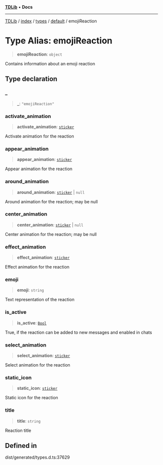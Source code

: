 [**TDLib**](../../../../../../README.md) • **Docs**

***

[TDLib](../../../../../../modules.md) / [index](../../../../../README.md) / [types](../../../README.md) / [default](../README.md) / emojiReaction

# Type Alias: emojiReaction

> **emojiReaction**: `object`

Contains information about an emoji reaction

## Type declaration

### \_

> **\_**: `"emojiReaction"`

### activate\_animation

> **activate\_animation**: [`sticker`](sticker.md)

Activate animation for the reaction

### appear\_animation

> **appear\_animation**: [`sticker`](sticker.md)

Appear animation for the reaction

### around\_animation

> **around\_animation**: [`sticker`](sticker.md) \| `null`

Around animation for the reaction; may be null

### center\_animation

> **center\_animation**: [`sticker`](sticker.md) \| `null`

Center animation for the reaction; may be null

### effect\_animation

> **effect\_animation**: [`sticker`](sticker.md)

Effect animation for the reaction

### emoji

> **emoji**: `string`

Text representation of the reaction

### is\_active

> **is\_active**: [`Bool`](Bool.md)

True, if the reaction can be added to new messages and enabled in chats

### select\_animation

> **select\_animation**: [`sticker`](sticker.md)

Select animation for the reaction

### static\_icon

> **static\_icon**: [`sticker`](sticker.md)

Static icon for the reaction

### title

> **title**: `string`

Reaction title

## Defined in

dist/generated/types.d.ts:37629
